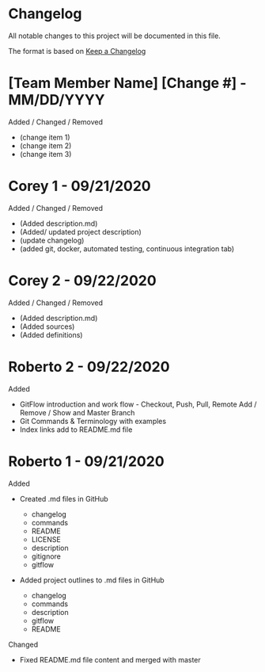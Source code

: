 # Changelog
All notable changes to this project will be documented in this file.

The format is based on [Keep a Changelog](https://keepachangelog.com/en/1.0.0/)

# [Team Member Name] [Change #]  - MM/DD/YYYY
Added / Changed / Removed
- (change item 1)
- (change item 2)
- (change item 3)
# Corey 1 - 09/21/2020
Added / Changed / Removed
- (Added description.md)
- (Added/ updated project description)
- (update changelog)
- (added git, docker, automated testing, continuous integration tab)

# Corey 2 - 09/22/2020
Added / Changed / Removed
- (Added description.md)
- (Added sources)
- (Added definitions)

# Roberto 2  - 09/22/2020
Added
- GitFlow introduction and work flow - Checkout, Push, Pull, Remote Add / Remove / Show and Master Branch
- Git Commands & Terminology with examples
- Index links add to README.md file

# Roberto 1 - 09/21/2020
Added
- Created .md files in GitHub
    - changelog
    - commands
    - README
    - LICENSE
    - description
    - gitignore
    - gitflow
    
- Added project outlines to .md files in GitHub
    - changelog
    - commands
    - description
    - gitflow
    - README
    
Changed
- Fixed README.md file content and merged with master


